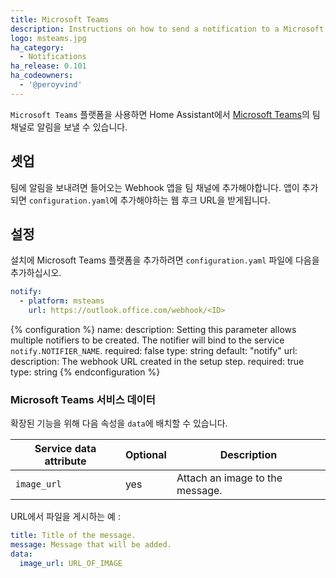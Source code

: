 ```yaml
---
title: Microsoft Teams
description: Instructions on how to send a notification to a Microsoft Teams channel.
logo: msteams.jpg
ha_category:
  - Notifications
ha_release: 0.101
ha_codeowners:
  - '@peroyvind'
---
```


`Microsoft Teams` 플랫폼을 사용하면 Home Assistant에서 [Microsoft Teams](https://products.office.com/en-us/microsoft-teams/group-chat-software)의 팀 채널로 알림을 보낼 수 있습니다.

## 셋업

팀에 알림을 보내려면 들어오는 Webhook 앱을 팀 채널에 추가해야합니다. 앱이 추가되면 `configuration.yaml`에 추가해야하는 웹 후크 URL을 받게됩니다.

## 설정

설치에 Microsoft Teams 플랫폼을 추가하려면 `configuration.yaml` 파일에 다음을 추가하십시오.

```yaml
notify:
  - platform: msteams
    url: https://outlook.office.com/webhook/<ID>
```

{% configuration %}
name:
  description: Setting this parameter allows multiple notifiers to be created. The notifier will bind to the service `notify.NOTIFIER_NAME`.
  required: false
  type: string
  default: "notify"
url:
  description: The webhook URL created in the setup step.
  required: true
  type: string
{% endconfiguration %}

### Microsoft Teams 서비스 데이터

확장된 기능을 위해 다음 속성을 `data`에 배치할 수 있습니다.

| Service data attribute | Optional | Description |
| ---------------------- | -------- | ----------- |
| `image_url`            |      yes | Attach an image to the message.

URL에서 파일을 게시하는 예 :

```yaml
title: Title of the message.
message: Message that will be added.
data:
  image_url: URL_OF_IMAGE
```
